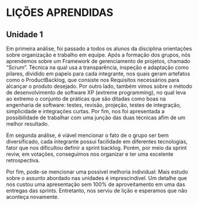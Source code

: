# LIÇÕES APRENDIDAS
## Unidade 1
Em primeira análise, foi passado a todos os alunos da disciplina orientações sobre organização e trabalho em equipe. Após a formação dos grupos, nós aprendemos sobre um Framework de gerenciamento de projetos, chamado “Scrum”. Técnica na qual usa a transparência, inspeção e adaptação como pilares, dividido em papeis para cada integrante, nos quais geram artefatos como o ProductBacklog, que consiste nos Requisitos necessários para alcançar o produto desejado. Por outro lado, também vimos sobre o método de desenvolvimento de software XP (extreme programming), no qual leva ao extremo o conjunto de práticas que são ditadas como boas na engenharia de software: testes, revisão, projeção, testes de integração, simplicidade e integrações curtas. Por fim, nos foi apresentada a possibilidade de trabalhar com uma junção das duas técnicas afim de um melhor resultado. 

Em segunda análise, é viável mencionar o fato de o grupo ser bem diversificado, cada integrante possui facilidade em diferentes tecnologias, fator que nos dificultou definir a sprint backlog. Porém, por meio da sprint reviw, em votações, conseguimos nos organizar e ter uma excelente retrospectiva. 

Por fim, pode-se mencionar uma possível melhoria individual: Mais estudo sobre o assunto abordado nas unidades é imprescindível. Um detalhe que nos custou uma apresentação sem 100% de aproveitamento em uma das entregas das sprints. Entretanto, nos serviu de lição e esperamos que não aconteça novamente. 
